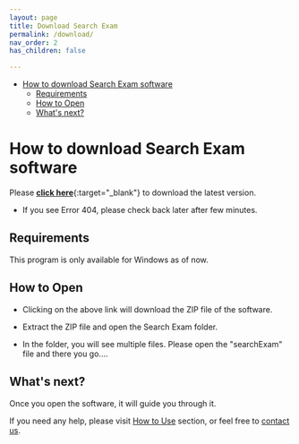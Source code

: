 ```yaml
---
layout: page
title: Download Search Exam
permalink: /download/
nav_order: 2
has_children: false

---
```

- [How to download Search Exam software](#how-to-download-search-exam-software)
  - [Requirements](#requirements)
  - [How to Open](#how-to-open)
  - [What's next?](#whats-next)

# How to download Search Exam software

Please [**click here**](https://www.dropbox.com/s/8j71j5hlk61hwch/searchExam.zip?dl=1){:target="_blank"} to download the latest version.
<!-- Please [**click here**](https://drive.google.com/uc?export=download&id=1GUu9abDSaOvm8OZMyDi0Nd0rEXoaB9TB){:target="_blank"} to download the latest version. -->

<!-- - If you see any warning for large size, click 'Download Anyway' button. -->
- If you see Error 404, please check back later after few minutes.

<!-- Please note that this page is the only reliable and genuine source of downloading Search Exam. We do not share download links on social media or any other medium. Anyone who is interested to download Search Exam must do so by clicking the above link. -->


<!-- For Macbook, please [click here](). -->

## Requirements
This program is only available for Windows as of now.


## How to Open

- Clicking on the above link will download the ZIP file of the software.

- Extract the ZIP file and open the Search Exam folder.

- In the folder, you will see multiple files. Please open the "searchExam" file and there you go....

## What's next?

Once you open the software, it will guide you through it. 

If you need any help, please visit [How to Use](../tutorial) section, or feel free to [contact us](../contact/).